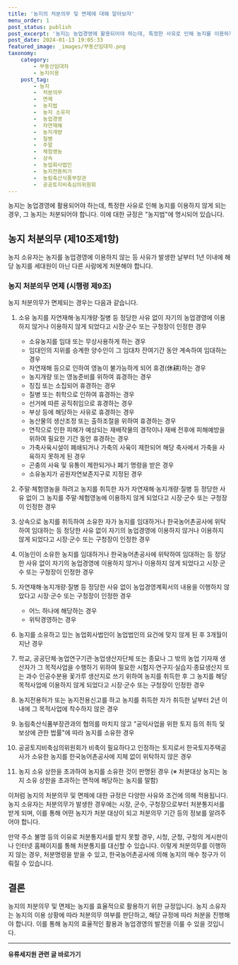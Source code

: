 ```yaml
---
title: '농지의 처분의무 및 면제에 대해 알아보자'
menu_order: 1
post_status: publish
post_excerpt: '농지는 농업경영에 활용되어야 하는데, 특정한 사유로 인해 농지를 이용하지 않게 되는 경우, 그 농지는 처분되어야 합니다. 이에 대한 규정은  농지법 에 명시되어 있습니다.'
post_date: 2024-01-13 19:05:33
featured_image: _images/부동산임대차.png
taxonomy:
    category:
        - 부동산임대차
        - 농지이용
    post_tag:
        - 농지
        -  처분의무
        -  면제
        -  농지법
        -  농지 소유자
        -  농업경영
        -  자연재해
        -  농지개량
        -  질병
        -  주말
        -  체험영농
        -  상속
        -  농업회사법인
        -  농지전용허가
        -  농림축산식품부장관
        -  공공토지비축심의위원회
---
```



농지는 농업경영에 활용되어야 하는데, 특정한 사유로 인해 농지를 이용하지 않게 되는 경우, 그 농지는 처분되어야 합니다. 이에 대한 규정은 "농지법"에 명시되어 있습니다. 

## 농지 처분의무 (제10조제1항)

농지 소유자는 농지를 농업경영에 이용하지 않는 등 사유가 발생한 날부터 1년 이내에 해당 농지를 세대원이 아닌 다른 사람에게 처분해야 합니다.

### 농지 처분의무 면제 (시행령 제9조)

농지 처분의무가 면제되는 경우는 다음과 같습니다.

1. 소유 농지를 자연재해·농지개량·질병 등 정당한 사유 없이 자기의 농업경영에 이용하지 않거나 이용하지 않게 되었다고 시장·군수 또는 구청장이 인정한 경우
    - 소유농지를 임대 또는 무상사용하게 하는 경우
    - 임대인의 지위를 승계한 양수인이 그 임대차 잔여기간 동안 계속하여 임대하는 경우
    - 자연재해 등으로 인하여 영농이 불가능하게 되어 휴경(休耕)하는 경우
    - 농지개량 또는 영농준비를 위하여 휴경하는 경우
    - 징집 또는 소집되어 휴경하는 경우
    - 질병 또는 취학으로 인하여 휴경하는 경우
    - 선거에 따른 공직취임으로 휴경하는 경우
    - 부상 등에 해당하는 사유로 휴경하는 경우
    - 농산물의 생산조정 또는 출하조절을 위하여 휴경하는 경우
    - 연작으로 인한 피해가 예상되는 재배작물의 경작이나 재배 전후에 피해예방을 위하여 필요한 기간 동안 휴경하는 경우
    - 가축사육시설이 폐쇄되거나 가축의 사육이 제한되어 해당 축사에서 가축을 사육하지 못하게 된 경우
    - 곤충의 사육 및 유통이 제한되거나 폐기 명령을 받은 경우
    - 소유농지가 공원자연보존지구로 지정된 경우

2. 주말·체험영농을 하려고 농지를 취득한 자가 자연재해·농지개량·질병 등 정당한 사유 없이 그 농지를 주말·체험영농에 이용하지 않게 되었다고 시장·군수 또는 구청장이 인정한 경우

3. 상속으로 농지를 취득하여 소유한 자가 농지를 임대하거나 한국농어촌공사에 위탁하여 임대하는 등 정당한 사유 없이 자기의 농업경영에 이용하지 않거나 이용하지 않게 되었다고 시장·군수 또는 구청장이 인정한 경우

4. 이농인이 소유한 농지를 임대하거나 한국농어촌공사에 위탁하여 임대하는 등 정당한 사유 없이 자기의 농업경영에 이용하지 않거나 이용하지 않게 되었다고 시장·군수 또는 구청장이 인정한 경우

5. 자연재해·농지개량·질병 등 정당한 사유 없이 농업경영계획서의 내용을 이행하지 않았다고 시장·군수 또는 구청장이 인정한 경우
    - 어느 하나에 해당하는 경우
    - 위탁경영하는 경우

6. 농지를 소유하고 있는 농업회사법인이 농업법인의 요건에 맞지 않게 된 후 3개월이 지난 경우

7. 학교, 공공단체·농업연구기관·농업생산자단체 또는 종묘나 그 밖의 농업 기자재 생산자가 그 목적사업을 수행하기 위하여 필요한 시험지·연구지·실습지·종묘생산지 또는 과수 인공수분용 꽃가루 생산지로 쓰기 위하여 농지를 취득한 후 그 농지를 해당 목적사업에 이용하지 않게 되었다고 시장·군수 또는 구청장이 인정한 경우

8. 농지전용허가 또는 농지전용신고를 하고 농지를 취득한 자가 취득한 날부터 2년 이내에 그 목적사업에 착수하지 않은 경우

9. 농림축산식품부장관과의 협의를 마치지 않고 "공익사업을 위한 토지 등의 취득 및 보상에 관한 법률"에 따라 농지를 소유한 경우

10. 공공토지비축심의위원회가 비축이 필요하다고 인정하는 토지로서 한국토지주택공사가 소유한 농지를 한국농어촌공사에 지체 없이 위탁하지 않은 경우

11. 농지 소유 상한을 초과하여 농지를 소유한 것이 판명된 경우 (※ 처분대상 농지는 농지 소유 상한을 초과하는 면적에 해당하는 농지를 말함)

이처럼 농지의 처분의무 및 면제에 대한 규정은 다양한 사유와 조건에 의해 적용됩니다. 농지 소유자는 처분의무가 발생한 경우에는 시장, 군수, 구청장으로부터 처분통지서를 받게 되며, 이를 통해 어떤 농지가 처분 대상이 되고 처분의무 기간 등의 정보를 알려주어야 합니다.

만약 주소 불명 등의 이유로 처분통지서를 받지 못할 경우, 시청, 군청, 구청의 게시판이나 인터넷 홈페이지를 통해 처분통지를 대신할 수 있습니다. 이렇게 처분의무를 이행하지 않는 경우, 처분명령을 받을 수 있고, 한국농어촌공사에 의해 농지의 매수 청구가 이뤄질 수 있습니다.

## 결론

농지의 처분의무 및 면제는 농지를 효율적으로 활용하기 위한 규정입니다. 농지 소유자는 농지의 이용 상황에 따라 처분의무 여부를 판단하고, 해당 규정에 따라 처분을 진행해야 합니다. 이를 통해 농지의 효율적인 활용과 농업경영의 발전을 이룰 수 있을 것입니다.
<!-- wp:separator -->
<hr class="wp-block-separator has-alpha-channel-opacity"/>
<!-- /wp:separator -->

<!-- wp:group {"backgroundColor":"base","layout":{"type":"constrained"}} -->
<div class="wp-block-group has-base-background-color has-background"><!-- wp:paragraph {"align":"center","fontSize":"medium"} -->
<p class="has-text-align-center has-large-font-size"><strong>유류세지원 관련 글 바로가기</strong></p>
<!-- /wp:paragraph -->


<!-- wp:latest-posts
{"categories":[{"id":14360,"count":19,"description":"","link":"https://uknowlaw.com/category/%ec%9c%a0%eb%a5%98%ec%84%b8%ec%a7%80%ec%9b%90/","name":"유류세지원","slug":"유류세지원","taxonomy":"category","parent":0,"meta":[],"_links":{"self":[{"href":"https://uknowlaw.com/wp-json/wp/v2/categories/14360"}],"collection":[{"href":"https://uknowlaw.com/wp-json/wp/v2/categories"}],"about":[{"href":"https://uknowlaw.com/wp-json/wp/v2/taxonomies/category"}],"wp:post_type":[{"href":"https://uknowlaw.com/wp-json/wp/v2/posts?categories=14360"}],"curies":[{"name":"wp","href":"https://api.w.org/{rel}","templated":true}]}}],"postsToShow":100,"excerptLength":28,"postLayout":"grid","columns":2,"featuredImageAlign":"left","featuredImageSizeSlug":"large","fontSize":"small"} /--></div>
<!-- /wp:group -->